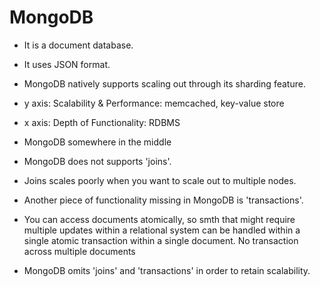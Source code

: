# MongoDB

- It is a document database.

- It uses JSON format.

- MongoDB natively supports scaling out through its sharding feature.

- y axis: Scalability & Performance: memcached, key-value store
- x axis: Depth of Functionality: RDBMS
- MongoDB somewhere in the middle

- MongoDB does not supports 'joins'.
- Joins scales poorly when you want to scale out to multiple nodes.

- Another piece of functionality missing in MongoDB is 'transactions'.
- You can access documents atomically, so smth that might require multiple
  updates within a relational system can be handled within a single atomic
  transaction within a single document. No transaction across multiple documents

- MongoDB omits 'joins' and 'transactions' in order to retain scalability.
